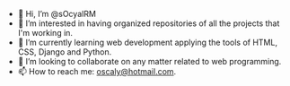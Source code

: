 - 👋 Hi, I’m @sOcyalRM
- 👀 I’m interested in having organized repositories of all the projects that I'm working in. 
- 🌱 I’m currently learning web development applying the tools of HTML, CSS, Django and  Python.
- 💞️ I’m looking to collaborate on any matter related to web programming.
- 📫 How to reach me: oscaly@hotmail.com.  

<!---
sOcyalRM/sOcyalRM is a ✨ special ✨ repository because its `README.md` (this file) appears on your GitHub profile.
You can click the Preview link to take a look at your changes.
--->
